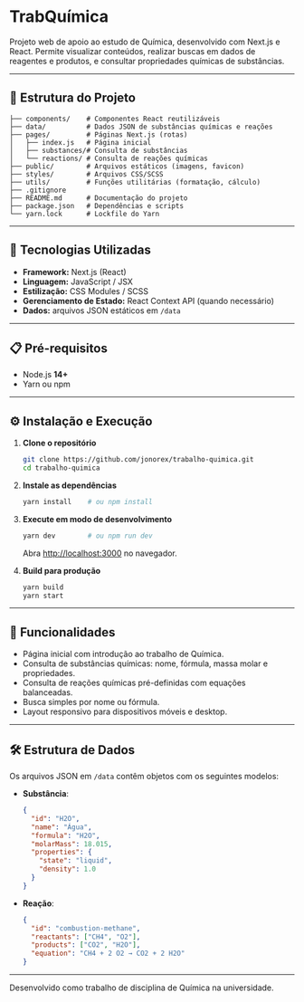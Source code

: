 # TrabQuímica

Projeto web de apoio ao estudo de Química, desenvolvido com Next.js e React. Permite visualizar conteúdos, realizar buscas em dados de reagentes e produtos, e consultar propriedades químicas de substâncias.

---

## 📂 Estrutura do Projeto

```
├── components/    # Componentes React reutilizáveis
├── data/          # Dados JSON de substâncias químicas e reações
├── pages/         # Páginas Next.js (rotas)
│   ├── index.js   # Página inicial
│   ├── substances/# Consulta de substâncias
│   └── reactions/ # Consulta de reações químicas
├── public/        # Arquivos estáticos (imagens, favicon)
├── styles/        # Arquivos CSS/SCSS
├── utils/         # Funções utilitárias (formatação, cálculo)
├── .gitignore
├── README.md      # Documentação do projeto
├── package.json   # Dependências e scripts
└── yarn.lock      # Lockfile do Yarn
```

---

## 🚀 Tecnologias Utilizadas

- **Framework:** Next.js (React)
- **Linguagem:** JavaScript / JSX
- **Estilização:** CSS Modules / SCSS
- **Gerenciamento de Estado:** React Context API (quando necessário)
- **Dados:** arquivos JSON estáticos em `/data`

---

## 📋 Pré-requisitos

- Node.js **14+**
- Yarn ou npm

---

## ⚙️ Instalação e Execução

1. **Clone o repositório**
   ```bash
   git clone https://github.com/jonorex/trabalho-quimica.git
   cd trabalho-quimica
   ```

2. **Instale as dependências**
   ```bash
   yarn install    # ou npm install
   ```

3. **Execute em modo de desenvolvimento**
   ```bash
   yarn dev        # ou npm run dev
   ```
   Abra [http://localhost:3000](http://localhost:3000) no navegador.

4. **Build para produção**
   ```bash
   yarn build
   yarn start
   ```

---

## 🎯 Funcionalidades

- Página inicial com introdução ao trabalho de Química.
- Consulta de substâncias químicas: nome, fórmula, massa molar e propriedades.
- Consulta de reações químicas pré-definidas com equações balanceadas.
- Busca simples por nome ou fórmula.
- Layout responsivo para dispositivos móveis e desktop.

---

## 🛠️ Estrutura de Dados

Os arquivos JSON em `/data` contêm objetos com os seguintes modelos:

- **Substância**:
  ```json
  {
    "id": "H2O",
    "name": "Água",
    "formula": "H2O",
    "molarMass": 18.015,
    "properties": {
      "state": "liquid",
      "density": 1.0
    }
  }
  ```

- **Reação**:
  ```json
  {
    "id": "combustion-methane",
    "reactants": ["CH4", "O2"],
    "products": ["CO2", "H2O"],
    "equation": "CH4 + 2 O2 → CO2 + 2 H2O"
  }
  ```

---

Desenvolvido como trabalho de disciplina de Química na universidade.
